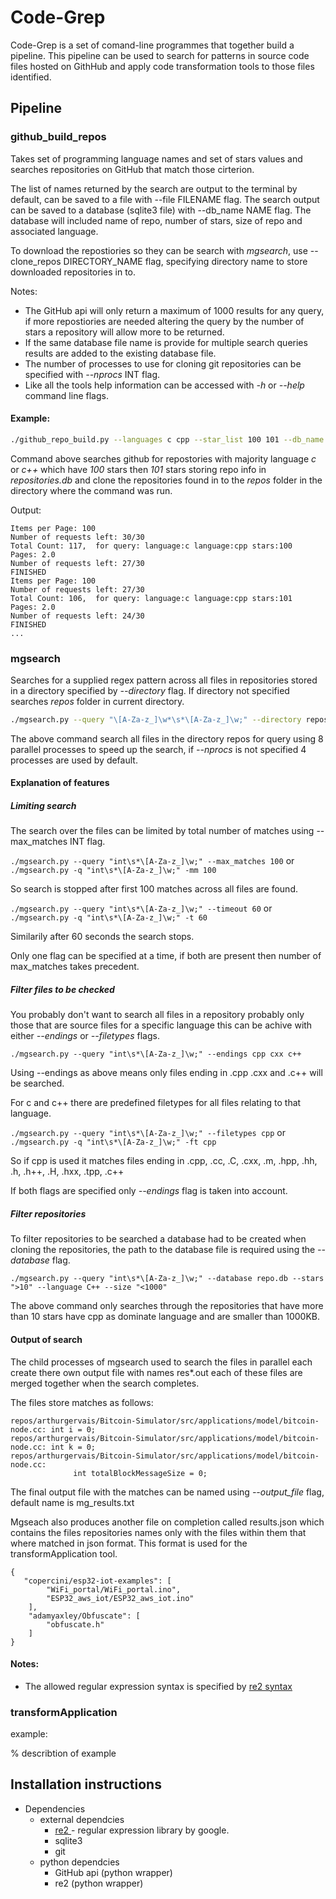 # Code-Grep

Code-Grep is a set of comand-line programmes that together build a pipeline. This pipeline can be used to search for patterns in source code files hosted on GithHub and apply code transformation tools to those files identified.

## Pipeline

### github_build_repos
Takes set of programming language names and set of stars values and searches repositories on GitHub that match those cirterion. 

The list of names returned by the search are output to the terminal by default, can be saved to a file with \-\-file FILENAME flag. The search output can be saved to a database (sqlite3 file) with \-\-db_name NAME flag. The database will included name of repo, number of stars, size of repo and associated language. 

To download the repostiories so they can be search with *mgsearch*, use \-\-clone_repos	DIRECTORY_NAME flag, specifying directory name to store downloaded repositories in to. 

Notes:

- The GitHub api will only return a maximum of 1000 results for any query, if more repostiories are needed altering the query by the number of stars a repository will allow more to be returned.
- If the same database file name is provide for multiple search queries results are added to the existing database file.
- The number of processes to use for cloning git repositories can be specified with *\-\-nprocs* INT flag. 
- Like all the tools help information can be accessed with *\-h* or *\-\-help* command line flags.

#### Example:

```bash
./github_repo_build.py --languages c cpp --star_list 100 101 --db_name repositories.db --clone_repos repos 
```

Command above searches github for repostories with majority language *c* or *c++* which have *100* stars then *101* stars storing repo info in *repositories.db* and clone the repositories found in to the *repos* folder in the directory where the command was run.

<!-- 
repos folder structure:
repos/
	github-username1/
		repository-name1/
 -->

Output: 
```
Items per Page: 100
Number of requests left: 30/30
Total Count: 117,  for query: language:c language:cpp stars:100
Pages: 2.0
Number of requests left: 27/30
FINISHED
Items per Page: 100
Number of requests left: 27/30
Total Count: 106,  for query: language:c language:cpp stars:101
Pages: 2.0
Number of requests left: 24/30
FINISHED
...
```

### mgsearch

Searches for a supplied regex pattern across all files in repositories stored in a directory specified by *\-\-directory* flag. If directory not specified searches *repos* folder in current directory.

```bash
./mgsearch.py --query "\[A-Za-z_]\w*\s*\[A-Za-z_]\w;" --directory repos --nprocs 8  
```
The above command search all files in the directory repos for query using 8 parallel processes to speed up the search, if *\-\-nprocs* is not specified 4 processes are used by default. 


#### Explanation of features

##### Limiting search 

The search over the files can be limited by total number of matches using \-\-max_matches INT flag.

`./mgsearch.py --query "int\s*\[A-Za-z_]\w;" --max_matches 100` or `./mgsearch.py -q "int\s*\[A-Za-z_]\w;" -mm 100` 

So search is stopped after first 100 matches across all files are found.

`./mgsearch.py --query "int\s*\[A-Za-z_]\w;" --timeout 60` or `./mgsearch.py -q "int\s*\[A-Za-z_]\w;" -t 60` 

Similarily after 60 seconds the search stops.

Only one flag can be specified at a time, if both are present then number of max_matches takes precedent.

##### Filter files to be checked 
You probably don't want to search all files in a repository probably only those that are source files for a specific language this can be achive with either *\-\-endings* or *\-\-filetypes* flags.

`./mgsearch.py --query "int\s*\[A-Za-z_]\w;" --endings cpp cxx c++`

Using \-\-endings as above means only files ending in .cpp .cxx and .c++ will be searched.

For c and c++ there are predefined filetypes for all files relating to that language.

`./mgsearch.py --query "int\s*\[A-Za-z_]\w;" --filetypes cpp` or `./mgsearch.py -q "int\s*\[A-Za-z_]\w;" -ft cpp`

So if cpp is used it matches files ending in .cpp, .cc, .C, .cxx, .m, .hpp, .hh, .h, .h++, .H, .hxx, .tpp, .c++

If both flags are specified only *\-\-endings* flag is taken into account.

##### Filter repositories 

To filter repositories to be searched a database had to be created when cloning the repositories, the path to the database file is required using the *\-\-database* flag.

`./mgsearch.py --query "int\s*\[A-Za-z_]\w;" --database repo.db --stars ">10" --language C++ --size "<1000"`

The above command only searches through the repositories that have more than 10 stars have cpp as dominate language and are smaller than 1000KB.

#### Output of search
The child processes of mgsearch used to search the files in parallel each create there own output file with names res\*.out each of these files are merged together when the search completes.

The files store matches as follows:

```
repos/arthurgervais/Bitcoin-Simulator/src/applications/model/bitcoin-node.cc: int i = 0;
repos/arthurgervais/Bitcoin-Simulator/src/applications/model/bitcoin-node.cc: int k = 0;
repos/arthurgervais/Bitcoin-Simulator/src/applications/model/bitcoin-node.cc: 
              int totalBlockMessageSize = 0;
```
The final output file with the matches can be named using *\-\-output_file* flag, default name is mg_results.txt

Mgseach also produces another file on completion called results.json which contains the files repositories names only with the files within them that where matched in json format. This format is used for the transformApplication tool.

```
{
   "copercini/esp32-iot-examples": [
        "WiFi_portal/WiFi_portal.ino", 
        "ESP32_aws_iot/ESP32_aws_iot.ino"
    ], 
    "adamyaxley/Obfuscate": [
        "obfuscate.h"
    ]
}

```

#### Notes:
- The allowed regular expression syntax is specified by [re2 syntax](https://github.com/google/re2/wiki/Syntax)


### transformApplication

example:

% describtion of example


## Installation instructions

- Dependencies
	- external dependcies
		- [re2 ](https://github.com/google/re2) - regular expression library by google.
		- sqlite3
		- git 
	- python dependcies
		- GitHub api (python wrapper)
		- re2 (python wrapper)
 